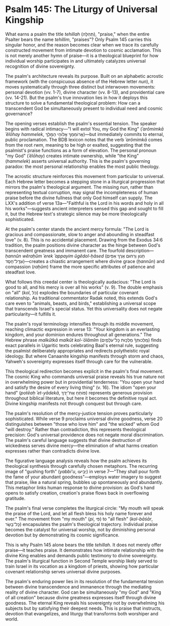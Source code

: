 # Psalm 145: The Liturgy of Universal Kingship

What earns a psalm the title *tehillah* (תְּהִלָּה), "praise," when the entire Psalter bears the name *tehillim*, "praises"? Only Psalm 145 carries this singular honor, and the reason becomes clear when we trace its carefully constructed movement from intimate devotion to cosmic acclamation. This is not merely another hymn of praise—it is a theological blueprint for how individual worship participates in and ultimately catalyzes universal recognition of divine sovereignty.

The psalm's architecture reveals its purpose. Built on an alphabetic acrostic framework (with the conspicuous absence of the Hebrew letter *nun*), it moves systematically through three distinct but interwoven movements: personal devotion (vv. 1-7), divine character (vv. 8-13), and providential care (vv. 14-21). But the psalm's true innovation lies in how it deploys this structure to solve a fundamental theological problem: How can a transcendent God be simultaneously present to individual need and cosmic governance?

The opening verses establish the psalm's essential tension. The speaker begins with radical intimacy—"I will extol You, my God the King" (*ʾarômimkā ʾĕlōhay hammelek*, אֲרוֹמִמְךָ אֱלוֹהַי הַמֶּלֶךְ)—but immediately commits to eternal, public proclamation. The BDB lexicon notes that the verb *ʾarômimkā* comes from the root *rwm*, meaning to be high or exalted, suggesting that the psalmist's praise functions as a form of elevation. The personal pronoun "my God" (*ʾĕlōhay*) creates intimate ownership, while "the King" (*hammelek*) asserts universal authority. This is the psalm's governing paradox: the most personal relationship enables the most public theology.

The acrostic structure reinforces this movement from particular to universal. Each Hebrew letter becomes a stepping stone in a liturgical progression that mirrors the psalm's theological argument. The missing *nun*, rather than representing textual corruption, may signal the incompleteness of human praise before the divine fullness that only God himself can supply. The LXX's addition of verse 13a—"Faithful is the Lord in his words and holy in all his works"—suggests ancient interpreters sensed this gap and sought to fill it, but the Hebrew text's strategic silence may be more theologically sophisticated.

At the psalm's center stands the ancient mercy formula: "The Lord is gracious and compassionate, slow to anger and abounding in steadfast love" (v. 8). This is no accidental placement. Drawing from the Exodus 34:6 tradition, the psalm positions divine character as the hinge between God's transcendent greatness and immanent care. The fourfold description—*ḥannûn wĕraḥûm ʾerek ʾappayim ûgĕdol-ḥāsed* (חַנּוּן וְרַחוּם אֶרֶךְ אַפַּיִם וּגְדׇל־חָסֶד)—creates a chiastic arrangement where divine grace (*ḥannûn*) and compassion (*raḥûm*) frame the more specific attributes of patience and steadfast love.

What follows this creedal center is theologically audacious: "The Lord is good to all, and his mercy is over all his works" (v. 9). The double emphasis on "all" (*kol*, כֹּל) explodes the boundaries of particular covenant relationship. As traditional commentator Radak noted, this extends God's care even to "animals, beasts, and birds," establishing a universal scope that transcends Israel's special status. Yet this universality does not negate particularity—it fulfills it.

The psalm's royal terminology intensifies through its middle movement, reaching climactic expression in verse 13: "Your kingdom is an everlasting kingdom, and your dominion endures throughout all generations." The Hebrew phrase *malkûtkā malkût kol-ʿōlāmîm* (מַֽלְכוּתְךָ֗ מַלְכ֥וּת כׇּל־עֹלָמִ֑ים) finds exact parallels in Ugaritic texts celebrating Baal's eternal rule, suggesting the psalmist deliberately appropriates and redirects polytheistic royal ideology. But where Canaanite kingship manifests through storm and chaos, Yahweh's sovereignty expresses itself through care for the vulnerable.

This theological redirection becomes explicit in the psalm's final movement. The cosmic King who commands universal praise reveals his true nature not in overwhelming power but in providential tenderness: "You open your hand and satisfy the desire of every living thing" (v. 16). The idiom "open your hand" (*potēaḥ ʾet-yādekā*, פּוֹתֵחַ אֶת־יָדֶךָ) represents generous provision throughout biblical literature, but here it becomes the definitive royal act. Divine kingship manifests not through conquest but through care.

The psalm's resolution of the mercy-justice tension proves particularly sophisticated. While verse 9 proclaims universal divine goodness, verse 20 distinguishes between "those who love him" and "the wicked" whom God "will destroy." Rather than contradiction, this represents theological precision: God's universal providence does not negate moral discrimination. The psalm's careful language suggests that divine destruction of wickedness serves divine mercy—the elimination of what harms creation expresses rather than contradicts divine love.

The figurative language analysis reveals how the psalm achieves its theological synthesis through carefully chosen metaphors. The recurring image of "gushing forth" (*yabbi'u*, יַבִּיעוּ) in verse 7—"They shall pour forth the fame of your abundant goodness"—employs water imagery to suggest that praise, like a natural spring, bubbles up spontaneously and abundantly. This metaphor links human response to divine provision: as God's hand opens to satisfy creation, creation's praise flows back in overflowing gratitude.

The psalm's final verse completes the liturgical circle: "My mouth will speak the praise of the Lord, and let all flesh bless his holy name forever and ever." The movement from "my mouth" (*pi*, פִּי) to "all flesh" (*kol-bāśār*, כׇּל־בָּשָׂר) encapsulates the psalm's theological trajectory. Individual praise becomes the catalyst for universal worship, not by diminishing personal devotion but by demonstrating its cosmic significance.

This is why Psalm 145 alone bears the title *tehillah*. It does not merely offer praise—it teaches praise. It demonstrates how intimate relationship with the divine King enables and demands public testimony to divine sovereignty. The psalm's liturgical function in Second Temple worship likely served to train Israel in its vocation as a kingdom of priests, showing how particular covenant relationship serves universal divine purposes.

The psalm's enduring power lies in its resolution of the fundamental tension between divine transcendence and immanence through the mediating reality of divine character. God can be simultaneously "my God" and "King of all creation" because divine greatness expresses itself through divine goodness. The eternal King reveals his sovereignty not by overwhelming his subjects but by satisfying their deepest needs. This is praise that instructs, devotion that evangelizes, and liturgy that transforms both worshiper and world.